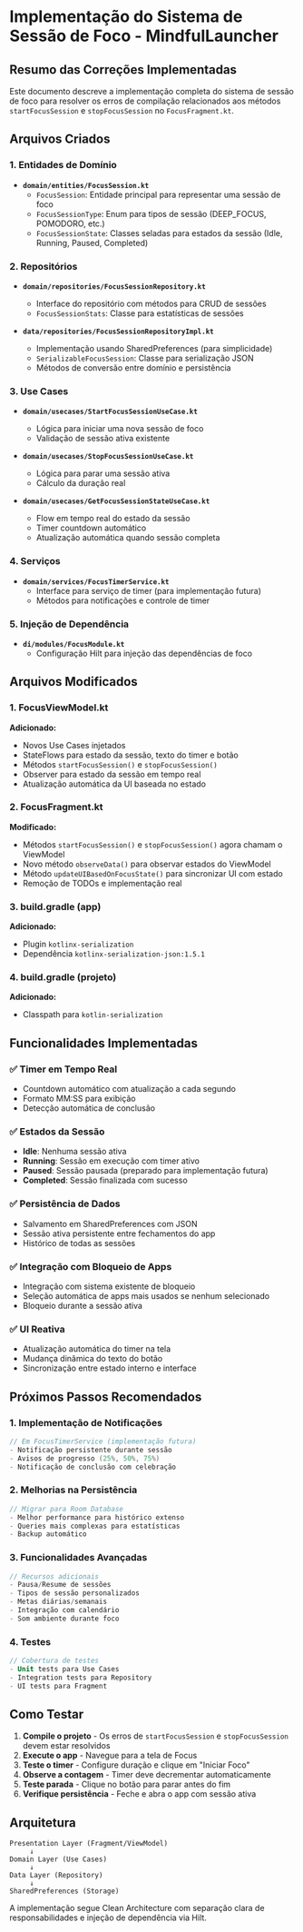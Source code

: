 # Implementação do Sistema de Sessão de Foco - MindfulLauncher

## Resumo das Correções Implementadas

Este documento descreve a implementação completa do sistema de sessão de foco para resolver os erros de compilação relacionados aos métodos `startFocusSession` e `stopFocusSession` no `FocusFragment.kt`.

## Arquivos Criados

### 1. Entidades de Domínio
- **`domain/entities/FocusSession.kt`**
  - `FocusSession`: Entidade principal para representar uma sessão de foco
  - `FocusSessionType`: Enum para tipos de sessão (DEEP_FOCUS, POMODORO, etc.)
  - `FocusSessionState`: Classes seladas para estados da sessão (Idle, Running, Paused, Completed)

### 2. Repositórios
- **`domain/repositories/FocusSessionRepository.kt`**
  - Interface do repositório com métodos para CRUD de sessões
  - `FocusSessionStats`: Classe para estatísticas de sessões

- **`data/repositories/FocusSessionRepositoryImpl.kt`**
  - Implementação usando SharedPreferences (para simplicidade)
  - `SerializableFocusSession`: Classe para serialização JSON
  - Métodos de conversão entre domínio e persistência

### 3. Use Cases
- **`domain/usecases/StartFocusSessionUseCase.kt`**
  - Lógica para iniciar uma nova sessão de foco
  - Validação de sessão ativa existente

- **`domain/usecases/StopFocusSessionUseCase.kt`**
  - Lógica para parar uma sessão ativa
  - Cálculo da duração real

- **`domain/usecases/GetFocusSessionStateUseCase.kt`**
  - Flow em tempo real do estado da sessão
  - Timer countdown automático
  - Atualização automática quando sessão completa

### 4. Serviços
- **`domain/services/FocusTimerService.kt`**
  - Interface para serviço de timer (para implementação futura)
  - Métodos para notificações e controle de timer

### 5. Injeção de Dependência
- **`di/modules/FocusModule.kt`**
  - Configuração Hilt para injeção das dependências de foco

## Arquivos Modificados

### 1. FocusViewModel.kt
**Adicionado:**
- Novos Use Cases injetados
- StateFlows para estado da sessão, texto do timer e botão
- Métodos `startFocusSession()` e `stopFocusSession()`
- Observer para estado da sessão em tempo real
- Atualização automática da UI baseada no estado

### 2. FocusFragment.kt
**Modificado:**
- Métodos `startFocusSession()` e `stopFocusSession()` agora chamam o ViewModel
- Novo método `observeData()` para observar estados do ViewModel
- Método `updateUIBasedOnFocusState()` para sincronizar UI com estado
- Remoção de TODOs e implementação real

### 3. build.gradle (app)
**Adicionado:**
- Plugin `kotlinx-serialization`
- Dependência `kotlinx-serialization-json:1.5.1`

### 4. build.gradle (projeto)
**Adicionado:**
- Classpath para `kotlin-serialization`

## Funcionalidades Implementadas

### ✅ Timer em Tempo Real
- Countdown automático com atualização a cada segundo
- Formato MM:SS para exibição
- Detecção automática de conclusão

### ✅ Estados da Sessão
- **Idle**: Nenhuma sessão ativa
- **Running**: Sessão em execução com timer ativo
- **Paused**: Sessão pausada (preparado para implementação futura)
- **Completed**: Sessão finalizada com sucesso

### ✅ Persistência de Dados
- Salvamento em SharedPreferences com JSON
- Sessão ativa persistente entre fechamentos do app
- Histórico de todas as sessões

### ✅ Integração com Bloqueio de Apps
- Integração com sistema existente de bloqueio
- Seleção automática de apps mais usados se nenhum selecionado
- Bloqueio durante a sessão ativa

### ✅ UI Reativa
- Atualização automática do timer na tela
- Mudança dinâmica do texto do botão
- Sincronização entre estado interno e interface

## Próximos Passos Recomendados

### 1. Implementação de Notificações
```kotlin
// Em FocusTimerService (implementação futura)
- Notificação persistente durante sessão
- Avisos de progresso (25%, 50%, 75%)
- Notificação de conclusão com celebração
```

### 2. Melhorias na Persistência
```kotlin
// Migrar para Room Database
- Melhor performance para histórico extenso
- Queries mais complexas para estatísticas
- Backup automático
```

### 3. Funcionalidades Avançadas
```kotlin
// Recursos adicionais
- Pausa/Resume de sessões
- Tipos de sessão personalizados
- Metas diárias/semanais
- Integração com calendário
- Som ambiente durante foco
```

### 4. Testes
```kotlin
// Cobertura de testes
- Unit tests para Use Cases
- Integration tests para Repository
- UI tests para Fragment
```

## Como Testar

1. **Compile o projeto** - Os erros de `startFocusSession` e `stopFocusSession` devem estar resolvidos
2. **Execute o app** - Navegue para a tela de Focus
3. **Teste o timer** - Configure duração e clique em "Iniciar Foco"
4. **Observe a contagem** - Timer deve decrementar automaticamente
5. **Teste parada** - Clique no botão para parar antes do fim
6. **Verifique persistência** - Feche e abra o app com sessão ativa

## Arquitetura

```
Presentation Layer (Fragment/ViewModel)
     ↓
Domain Layer (Use Cases)
     ↓
Data Layer (Repository)
     ↓
SharedPreferences (Storage)
```

A implementação segue Clean Architecture com separação clara de responsabilidades e injeção de dependência via Hilt.
